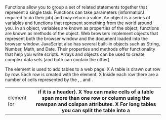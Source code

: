 
Functions allow you to group a set of related statements together that represent a single task. 
Functions can take parameters (informatiorJ required to do their job) and may return a value. 
An object is a series of variables and functions that represent something from the world around you. 
In an object, variables are known as properties of the object; functions are known as methods of the object. 
Web browsers implement objects that represent both the browser window and the document loaded into the browser window. 
JavaScript also has several built-in objects such as String, Number, Math, and Date. Their properties and methods offer functionality that help you write scripts. 
Arrays and objects can be used to create complex data sets (and both can contain the other). 

The <table> element is used to add tables to a web page. 
X A table is drawn out row by row. Each row is created with the <tr> element. 
X Inside each row there are a number of cells represented by the <td> element (or <th> if it is a header). 
X You can make cells of a table span more than one row or column using the rowspan and colspan attributes. 
X For long tables you can split the table into a <thead>, <tbody>, and <tfoot>. 
